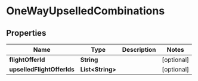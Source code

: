 

# OneWayUpselledCombinations


## Properties

| Name | Type | Description | Notes |
|------------ | ------------- | ------------- | -------------|
|**flightOfferId** | **String** |  |  [optional] |
|**upselledFlightOfferIds** | **List&lt;String&gt;** |  |  [optional] |



